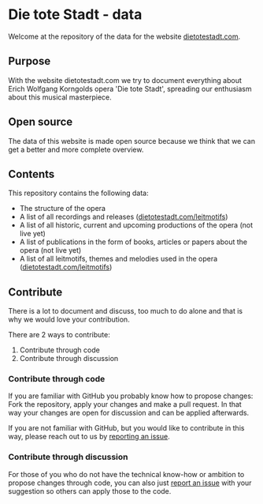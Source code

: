 # Die tote Stadt - data
Welcome at the repository of the data for the website [dietotestadt.com](http://www.dietotestadt.com).

## Purpose
With the website dietotestadt.com we try to document everything about Erich Wolfgang Korngolds opera 'Die tote Stadt', 
spreading our enthusiasm about this musical masterpiece.

## Open source
The data of this website is made open source because we think that we can get a better and more complete overview.

## Contents
This repository contains the following data:
* The structure of the opera
* A list of all recordings and releases ([dietotestadt.com/leitmotifs](http://www.dietotestadt.com/recordings))
* A list of all historic, current and upcoming productions of the opera (not live yet)
* A list of publications in the form of books, articles or papers about the opera (not live yet)
* A list of all leitmotifs, themes and melodies used in the opera ([dietotestadt.com/leitmotifs](http://www.dietotestadt.com/leitmotifs))

## Contribute
There is a lot to document and discuss, too much to do alone and that is why we would love your contribution.

There are 2 ways to contribute:
1. Contribute through code
2. Contribute through discussion

### Contribute through code
If you are familiar with GitHub you probably know how to propose changes: Fork the repository, apply your changes and
make a pull request. In that way your changes are open for discussion and can be applied afterwards.

If you are not familiar with GitHub, but you would like to contribute in this way, please reach out to us by
[reporting an issue](https://github.com/tsoffereins/die-tote-stadt-data/issues).

### Contribute through discussion
For those of you who do not have the technical know-how or ambition to propose changes through code, you can also just
[report an issue](https://github.com/tsoffereins/die-tote-stadt-data/issues) with your suggestion so others can apply
those to the code.
